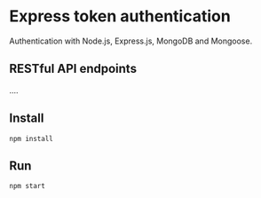 # Express token authentication

Authentication with Node.js, Express.js, MongoDB and Mongoose.

## RESTful API endpoints

....

## Install

`npm install`

## Run

`npm start`
